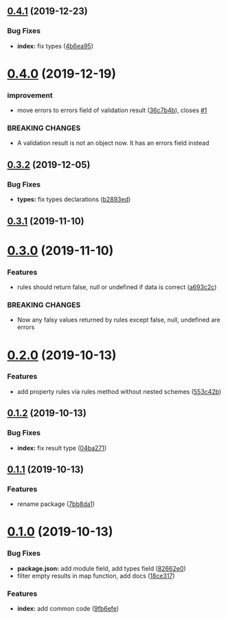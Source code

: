 ## [0.4.1](https://github.com/megazazik/validate/compare/v0.4.0...v0.4.1) (2019-12-23)


### Bug Fixes

* **index:** fix types ([4b6ea95](https://github.com/megazazik/validate/commit/4b6ea95f90b485da21923bd2d2c84997369a2707))



# [0.4.0](https://github.com/megazazik/validate/compare/v0.3.2...v0.4.0) (2019-12-19)


### improvement

* move errors to errors field of validation result ([36c7b4b](https://github.com/megazazik/validate/commit/36c7b4b147f5d031de092e01149611becc7c6f93)), closes [#1](https://github.com/megazazik/validate/issues/1)


### BREAKING CHANGES

* A validation result is not an object now. It has an errors field instead



## [0.3.2](https://github.com/megazazik/validate/compare/v0.3.1...v0.3.2) (2019-12-05)


### Bug Fixes

* **types:** fix types declarations ([b2893ed](https://github.com/megazazik/validate/commit/b2893ed09273ce3f64979072b5fdf0402017e24d))



## [0.3.1](https://github.com/megazazik/validate/compare/v0.3.0...v0.3.1) (2019-11-10)



# [0.3.0](https://github.com/megazazik/validate/compare/v0.2.0...v0.3.0) (2019-11-10)


### Features

* rules should return false, null or undefined if data is correct ([a693c2c](https://github.com/megazazik/validate/commit/a693c2cab92166e60c1cc66533020a15472df558))


### BREAKING CHANGES

* Now any falsy values returned by rules except false, null, undefined are errors



# [0.2.0](https://github.com/megazazik/validate/compare/v0.1.2...v0.2.0) (2019-10-13)


### Features

* add property rules via rules method without nested schemes ([553c42b](https://github.com/megazazik/validate/commit/553c42b6fcec89b2601e01ff58aacae102c48fd7))



## [0.1.2](https://github.com/megazazik/validate/compare/v0.1.1...v0.1.2) (2019-10-13)


### Bug Fixes

* **index:** fix result type ([04ba271](https://github.com/megazazik/validate/commit/04ba2713545995a5d9ec51e0825703af488623e7))



## [0.1.1](https://github.com/megazazik/validate/compare/v0.1.0...v0.1.1) (2019-10-13)


### Features

* rename package ([7bb8da1](https://github.com/megazazik/validate/commit/7bb8da14b1f70bab0c09f65faa56c6e31bcd60dd))



# [0.1.0](https://github.com/megazazik/validate/compare/9fb6efe15763c94d813d8a37cc9d31e6585964a9...v0.1.0) (2019-10-13)


### Bug Fixes

* **package.json:** add module field, add types field ([82662e0](https://github.com/megazazik/validate/commit/82662e0e6ed51cbb333b69de9edb298e5644c7b7))
* filter empty results in map function, add docs ([18ce317](https://github.com/megazazik/validate/commit/18ce3174b324221ea88f6e957f9ae08f5203de60))


### Features

* **index:** add common code ([9fb6efe](https://github.com/megazazik/validate/commit/9fb6efe15763c94d813d8a37cc9d31e6585964a9))



